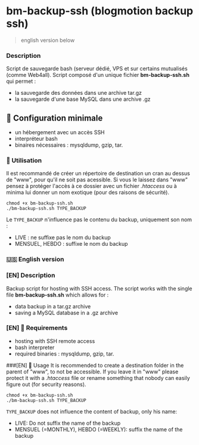 bm-backup-ssh (blogmotion backup ssh)
===

> english version below

### Description
Script de sauvegarde bash (serveur dédié, VPS et sur certains mutualisés (comme Web4all). Script composé d'un unique fichier **bm-backup-ssh.sh** qui permet :

- la sauvegarde des données dans une archive tar.gz
- la sauvegarde d'une base MySQL dans une archive .gz

## 🚦 Configuration minimale
- un hébergement avec un accès SSH
- interpréteur bash
- binaires nécessaires : mysqldump, gzip, tar.

### 🚀 Utilisation
Il est recommandé de créer un répertoire de destination un cran au dessus de "www", pour qu'il ne soit pas acessible. Si vous le laissez dans "www" pensez à protéger l'accès à ce dossier avec un fichier *.htaccess* ou à minima lui donner un nom exotique (pour des raisons de sécurité).

```
chmod +x bm-backup-ssh.sh
./bm-backup-ssh.sh TYPE_BACKUP
```

Le `TYPE_BACKUP` n'influence pas le contenu du backup, uniquement son nom :
* LIVE : ne suffixe pas le nom du backup
* MENSUEL, HEBDO : suffixe le nom du backup

### 🇺🇸 English version

### [EN] Description
Backup script for hosting with SSH access. The script works with the single file **bm-backup-ssh.sh** which allows for :

- data backup in a tar.gz archive
- saving a MySQL database in a .gz archive

### [EN] 🚦 Requirements
- hosting with SSH remote access
- bash interpreter
- required binaries : mysqldump, gzip, tar.

###[EN] 🚀 Usage 
It is recommended to create a destination folder in the parent of "www", to not be accessible. If you leave it in "www" please protect it with a *.htaccess* file or rename something that nobody can easily figure out (for security reasons).

```
chmod +x bm-backup-ssh.sh
./bm-backup-ssh.sh TYPE_BACKUP
```

`TYPE_BACKUP` does not influence the content of backup, only his name:
* LIVE: Do not suffix the name of the backup
* MENSUEL (=MONTHLY), HEBDO (=WEEKLY): suffix the name of the backup